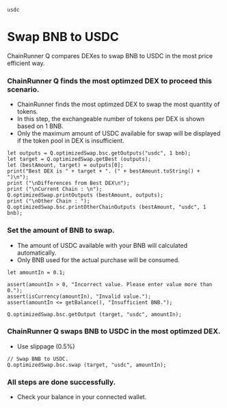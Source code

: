 ```meta-Currency
usdc
```

# Swap BNB to USDC

ChainRunner Q compares DEXes to swap BNB to USDC in the most price efficient way.

### ChainRunner Q finds the most optimzed DEX to proceed this scenario.

- ChainRunner finds the most optimzed DEX to swap the most quantity of tokens.
- In this step, the exchangeable number of tokens per DEX is shown based on 1 BNB.
- Only the maximum amount of USDC available for swap will be displayed if the token pool in DEX is insufficient.

```output-Dynamic
let outputs = Q.optimizedSwap.bsc.getOutputs("usdc", 1 bnb);
let target = Q.optimizedSwap.getBest (outputs);
let (bestAmount, target) = outputs[0];
print("Best DEX is " + target + ". (" + bestAmount.toString() + ")\n");
print ("\nDifferences from Best DEX\n");
print ("\nCurrent Chain : \n");
Q.optimizedSwap.printOutputs (bestAmount, outputs);
print ("\nOther Chain : ");
Q.optimizedSwap.bsc.printOtherChainOutputs (bestAmount, "usdc", 1 bnb);
```

### Set the amount of BNB to swap.

- The amount of USDC available with your BNB will calculated automatically.
- Only BNB used for the actual purchase will be consumed.

```input-Dynamic BNB
let amountIn = 0.1;
```

```input-Verify
assert(amountIn > 0, "Incorrect value. Please enter value more than 0.");
assert(isCurrency(amountIn), "Invalid value.");
assert(amountIn <= getBalance(), "Insufficient BNB.");
```

```output-Dynamic USDC
Q.optimizedSwap.bsc.getOutput (target, "usdc", amountIn);
```

### ChainRunner Q swaps BNB to USDC in the most optimzed DEX.

- Use slippage (0.5%)

```taster
// Swap BNB to USDC.
Q.optimizedSwap.bsc.swap (target, "usdc", amountIn);
```

### All steps are done successfully.

- Check your balance in your connected wallet.

